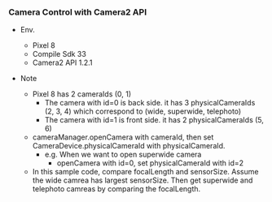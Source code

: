 ### Camera Control with Camera2 API 

- Env. 
    - Pixel 8
    - Compile Sdk 33
    - Camera2 API 1.2.1

- Note
    - Pixel 8 has 2 cameraIds (0, 1)
        - The camera with id=0 is back side. it has 3 physicalCameraIds (2, 3, 4) which correspond to (wide, superwide, telephoto)
        - The camera with id=1 is front side. it has 2 physicalCameraIds (5, 6)
    - cameraManager.openCamera with cameraId, then set CameraDevice.physicalCameraId with physicalCameraId.
        - e.g. When we want to open superwide camera
            - openCamera with id=0, set physicalCameraId with id=2
    - In this sample code, compare focalLength and sensorSize. Assume the wide camrea has largest sensorSize. Then get superwide and telephoto camreas by comparing the focalLength. 
    

